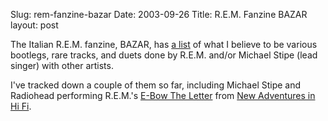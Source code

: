 Slug: rem-fanzine-bazar
Date: 2003-09-26
Title: R.E.M. Fanzine BAZAR
layout: post

The Italian R.E.M. fanzine, BAZAR, has <a href="http://digilander.libero.it/remfanzine/bootinfo.html">a list</a> of what I believe to be various bootlegs, rare tracks, and duets done by R.E.M. and/or Michael Stipe (lead singer) with other artists.

I&#39;ve tracked down a couple of them so far, including Michael Stipe and Radiohead performing R.E.M.&#39;s <a href="http://www.retroweb.com/rem/lyrics/song_EbowTheLetter.html">E-Bow The Letter</a> from <u>New Adventures in Hi Fi</u>.
